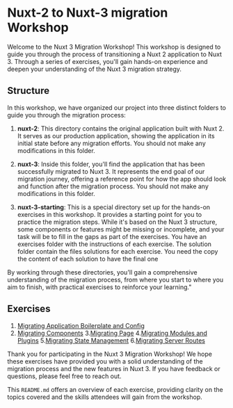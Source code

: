 # Nuxt-2 to Nuxt-3 migration Workshop

Welcome to the Nuxt 3 Migration Workshop! This workshop is designed to guide you through the process of transitioning a
Nuxt 2 application to Nuxt 3. Through a series of exercises, you'll gain hands-on experience and deepen your
understanding of the Nuxt 3 migration strategy.

## Structure

In this workshop, we have organized our project into three distinct folders to guide you through the migration process:

1. **nuxt-2**: This directory contains the original application built with Nuxt 2. It serves as our production
   application, showing the application in its initial state before any migration efforts. You should not make any
   modifications in this folder.

2. **nuxt-3**: Inside this folder, you'll find the application that has been successfully migrated to Nuxt 3. It
   represents the end goal of our migration journey, offering a reference point for how the app should look and function
   after the migration process. You should not make any modifications in this folder.

3. **nuxt-3-starting**: This is a special directory set up for the hands-on exercises in this workshop. It provides a
   starting point for you to practice the migration steps. While it's based on the Nuxt 3 structure, some components or
   features might be missing or incomplete, and your task will be to fill in the gaps as part of the exercises. You have
   an exercises folder with the instructions of each exercise. The solution folder contain the files solutions for each
   exercise. You need the copy the content of each solution to have the final one

By working through these directories, you'll gain a comprehensive understanding of the migration process, from where you
start to where you aim to finish, with practical exercises to reinforce your learning."

## Exercises

1. [Migrating Application Boilerplate and Config](./nuxt-3-starting/exercise/exercise-1.md)
2. [Migrating Components](./nuxt-3-starting/exercise/exercise-2.md)
3.[Migrating Page](./nuxt-3-starting/exercise/exercise-3.md)
4.[Migrating Modules and Plugins](./nuxt-3-starting/exercise/exercise-4.md)
5.[Migrating State Management](./nuxt-3-starting/exercise/exercise-5.md)
6.[Migrating Server Routes](./nuxt-3-starting/exercise/exercise-6.md)

Thank you for participating in the Nuxt 3 Migration Workshop! We hope these exercises have provided you with a solid
understanding of the migration process and the new features in Nuxt 3.
If you have feedback or questions, please feel free to reach out.

This `README.md` offers an overview of each exercise, providing clarity on the topics covered and the skills attendees
will gain from the workshop.
